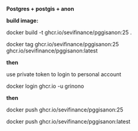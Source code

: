 **Postgres + postgis + anon**

**build image:**

docker build -t ghcr.io/sevifinance/pggisanon:25 .

docker tag ghcr.io/sevifinance/pggisanon:25 ghcr.io/sevifinance/pggisanon:latest

**then**

use private token to login to personal account

docker login ghcr.io -u grinono

**then**

docker push ghcr.io/sevifinance/pggisanon:25

docker push ghcr.io/sevifinance/pggisanon:latest
